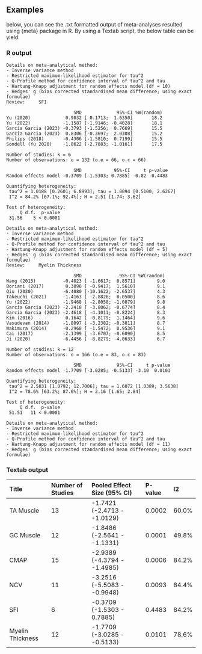 ## Examples  
below, you can see the .txt formatted output of meta-analyses resulted using {meta} package in R. By using a Textab script, the below table can be yield. 

### R output
```
Details on meta-analytical method:
- Inverse variance method
- Restricted maximum-likelihood estimator for tau^2
- Q-Profile method for confidence interval of tau^2 and tau
- Hartung-Knapp adjustment for random effects model (df = 10)
- Hedges' g (bias corrected standardised mean difference; using exact formulae)
Review:     SFI

                         SMD             95%-CI %W(random)
Yu (2020)             0.9032 [ 0.1713;  1.6350]       18.2
Yu (2022)            -1.1587 [-1.9146; -0.4028]       18.1
Garcia Garcia (2023) -0.3793 [-1.5256;  0.7669]       15.5
Garcia Garcia (2023)  0.8306 [-0.3697;  2.0308]       15.2
Philips (2018)       -0.4306 [-1.5810;  0.7199]       15.5
Sondell (Yu 2020)    -1.8622 [-2.7083; -1.0161]       17.5

Number of studies: k = 6
Number of observations: o = 132 (o.e = 66, o.c = 66)

                         SMD            95%-CI     t p-value
Random effects model -0.3709 [-1.5303; 0.7885] -0.82  0.4483

Quantifying heterogeneity:
 tau^2 = 1.0188 [0.2601; 6.8993]; tau = 1.0094 [0.5100; 2.6267]
 I^2 = 84.2% [67.1%; 92.4%]; H = 2.51 [1.74; 3.62]

Test of heterogeneity:
     Q d.f.  p-value
 31.56    5 < 0.0001

Details on meta-analytical method:
- Inverse variance method
- Restricted maximum-likelihood estimator for tau^2
- Q-Profile method for confidence interval of tau^2 and tau
- Hartung-Knapp adjustment for random effects model (df = 5)
- Hedges' g (bias corrected standardised mean difference; using exact formulae)
Review:     Myelin Thickness

                         SMD              95%-CI %W(random)
Wang (2015)          -0.4023 [ -1.6617;  0.8571]        9.0
Boriani (2017)        0.3096 [ -0.9417;  1.5610]        9.1
Qiu (2020)           -6.4080 [-10.1622; -2.6537]        4.3
Takeuchi (2021)      -1.4163 [ -2.8826;  0.0500]        8.6
Yu (2022)            -1.9468 [ -2.8058; -1.0879]        9.8
Garcia Garcia (2023) -2.2418 [ -3.8062; -0.6774]        8.4
Garcia Garcia (2023) -2.4618 [ -4.1011; -0.8224]        8.3
Kim (2016)            0.1642 [ -0.8179;  1.1464]        9.6
Vasudevan (2014)     -1.8097 [ -3.2382; -0.3811]        8.7
Wakimura (2014)      -0.2968 [ -1.5472;  0.9536]        9.1
Cai (2017)           -2.1399 [ -3.6707; -0.6090]        8.5
Ji (2020)            -6.4456 [ -8.8279; -4.0633]        6.7

Number of studies: k = 12
Number of observations: o = 166 (o.e = 83, o.c = 83)

                         SMD             95%-CI     t p-value
Random effects model -1.7709 [-3.0285; -0.5133] -3.10  0.0101

Quantifying heterogeneity:
 tau^2 = 2.5831 [1.0792; 12.7006]; tau = 1.6072 [1.0389; 3.5638]
 I^2 = 78.6% [63.2%; 87.6%]; H = 2.16 [1.65; 2.84]

Test of heterogeneity:
     Q d.f.  p-value
 51.51   11 < 0.0001

Details on meta-analytical method:
- Inverse variance method
- Restricted maximum-likelihood estimator for tau^2
- Q-Profile method for confidence interval of tau^2 and tau
- Hartung-Knapp adjustment for random effects model (df = 11)
- Hedges' g (bias corrected standardised mean difference; using exact formulae)
```
### Textab output

| Title | Number of Studies | Pooled Effect Size (95% CI) | P-value | I2 |
| :---- | :---------------- | :-------------------------- | :------ | :- |
| TA Muscle | 13 | -1.7421 (-2.4713 - -1.0129) | 0.0002 | 60.0% |
| GC Muscle | 12 | -1.8486 (-2.5641 - -1.1331) | 0.0001 | 49.8% |
| CMAP | 15 | -2.9389 (-4.3794 - -1.4985) | 0.0006 | 84.2% |
| NCV | 11 | -3.2516 (-5.5083 - -0.9948) | 0.0093 | 84.4% | 
| SFI | 6 | -0.3709 (-1.5303 - 0.7885) | 0.4483 | 84.2% | 
| Myelin Thickness | 12 | -1.7709 (-3.0285 - -0.5133) | 0.0101 | 78.6% |
